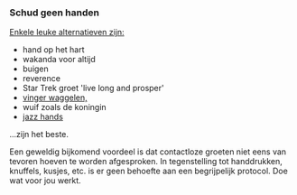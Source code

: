 ### Schud geen handen

[Enkele leuke alternatieven
zijn:](https://twitter.com/figgyjam/status/1234659499169857536)

- hand op het hart
- wakanda voor altijd
- buigen
- reverence 
- Star Trek groet 'live long and prosper'
- [vinger waggelen,](https://www.facebook.com/rashiphop/videos/224963291966743/UzpfSTU1ODc3NTY4NToxMDE1NzE2NTYzODMyNTY4Ng/?q=coronavirus&epa=FILTERS&filters=eyJycF9hdXRob3IiOiJ7XCJuYW1lXCI6XCJhdXRob3JfZnJpZW5kc19mZWVkXCIsXCJhcmdzXCI6XCJcIn0ifQ%3D%3D)
- wuif zoals de koningin 
- [jazz hands](https://www.thebroadwaybeat.com/post/cdc-urges-citizens-to-avoid-spreading-coronavirus-by-greeting-exclusively-with-jazz-hands)

...zijn het beste.

Een geweldig bijkomend voordeel is dat contactloze groeten niet eens van tevoren hoeven te worden afgesproken. In tegenstelling tot handdrukken, knuffels, kusjes, etc. is er geen behoefte aan een begrijpelijk protocol. Doe wat voor jou werkt.

